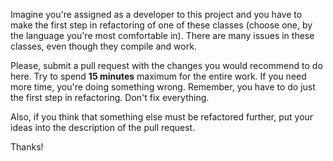 Imagine you're assigned as a developer to this project and you
have to make the first step in refactoring of one of these classes
(choose one, by the language you're most comfortable in).
There are many issues in these classes, even though they compile and work.

Please, submit a pull request with the changes you would recommend to
do here. Try to spend **15 minutes** maximum for the entire work. If you
need more time, you're doing something wrong. Remember, you have to
do just the first step in refactoring. Don't fix everything.

Also, if you think that something else must be refactored further,
put your ideas into the description of the pull request.

Thanks!
